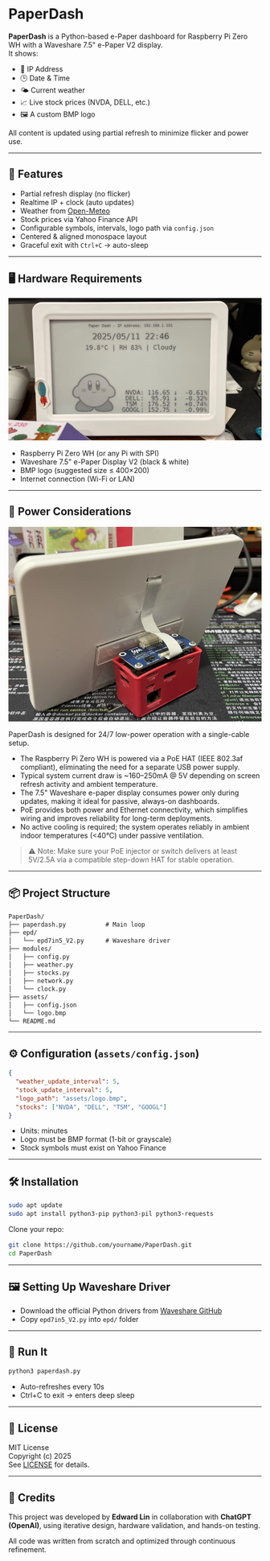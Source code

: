 # PaperDash

**PaperDash** is a Python-based e-Paper dashboard for Raspberry Pi Zero WH with a Waveshare 7.5" e-Paper V2 display.  
It shows:

- 📡 IP Address
- 🕒 Date & Time
- 🌤️ Current weather
- 📈 Live stock prices (NVDA, DELL, etc.)
- 🖼️ A custom BMP logo

All content is updated using partial refresh to minimize flicker and power use.

---

## 🧰 Features

- Partial refresh display (no flicker)
- Realtime IP + clock (auto updates)
- Weather from [Open-Meteo](https://open-meteo.com/)
- Stock prices via Yahoo Finance API
- Configurable symbols, intervals, logo path via `config.json`
- Centered & aligned monospace layout
- Graceful exit with `Ctrl+C` → auto-sleep

---

## 🖥️ Hardware Requirements

![PaperDash_Hardware](paperdash_hw.jpeg)

- Raspberry Pi Zero WH (or any Pi with SPI)
- Waveshare 7.5" e-Paper Display V2 (black & white)
- BMP logo (suggested size ≤ 400×200)
- Internet connection (Wi-Fi or LAN)

---

## 🔌 Power Considerations

![PaperDash_Hardware_back](paperdash_hw_back.jpeg)

PaperDash is designed for 24/7 low-power operation with a single-cable setup.

- The Raspberry Pi Zero WH is powered via a PoE HAT (IEEE 802.3af compliant), eliminating the need for a separate USB power supply.
- Typical system current draw is ~160–250mA @ 5V depending on screen refresh activity and ambient temperature.
- The 7.5" Waveshare e-paper display consumes power only during updates, making it ideal for passive, always-on dashboards.
- PoE provides both power and Ethernet connectivity, which simplifies wiring and improves reliability for long-term deployments.
- No active cooling is required; the system operates reliably in ambient indoor temperatures (<40°C) under passive ventilation.

> ⚠️ Note: Make sure your PoE injector or switch delivers at least 5V/2.5A via a compatible step-down HAT for stable operation.

---

## 📦 Project Structure

```
PaperDash/
├── paperdash.py           # Main loop
├── epd/
│   └── epd7in5_V2.py      # Waveshare driver
├── modules/
│   ├── config.py
│   ├── weather.py
│   ├── stocks.py
│   ├── network.py
│   └── clock.py
├── assets/
│   ├── config.json
│   └── logo.bmp
└── README.md
```

---

## ⚙️ Configuration (`assets/config.json`)

```json
{
  "weather_update_interval": 5,
  "stock_update_interval": 5,
  "logo_path": "assets/logo.bmp",
  "stocks": ["NVDA", "DELL", "TSM", "GOOGL"]
}
```

- Units: minutes
- Logo must be BMP format (1-bit or grayscale)
- Stock symbols must exist on Yahoo Finance

---

## 🛠️ Installation

```bash
sudo apt update
sudo apt install python3-pip python3-pil python3-requests
```

Clone your repo:

```bash
git clone https://github.com/yourname/PaperDash.git
cd PaperDash
```

---

## 🖼️ Setting Up Waveshare Driver

- Download the official Python drivers from [Waveshare GitHub](https://github.com/waveshare/e-Paper)
- Copy `epd7in5_V2.py` into `epd/` folder

---

## 🚀 Run It

```bash
python3 paperdash.py
```

- Auto-refreshes every 10s
- Ctrl+C to exit → enters deep sleep

---

## 📜 License

MIT License  
Copyright (c) 2025  
See [LICENSE](LICENSE) for details.

---

## 👥 Credits

This project was developed by **Edward Lin** in collaboration with **ChatGPT (OpenAI)**, using iterative design, hardware validation, and hands-on testing.

All code was written from scratch and optimized through continuous refinement.
